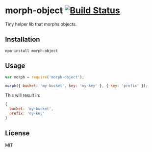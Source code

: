 # morph-object [![Build Status](https://travis-ci.org/sdepold/morph-object.svg?branch=master)](https://travis-ci.org/sdepold/morph-object)

Tiny helper lib that morphs objects.

## Installation

```
npm install morph-object
```

## Usage

```js
var morph = require('morph-object');

morph({ bucket: 'my-bucket', key: 'my-key' }, { key: 'prefix' });
```

This will result in:

```js
{
  bucket: 'my-bucket',
  prefix: 'my-key'
}
```

## License

MIT
